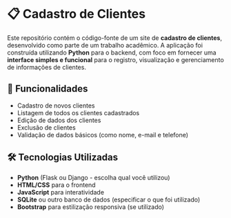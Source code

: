 # 📋 Cadastro de Clientes

Este repositório contém o código-fonte de um site de **cadastro de clientes**, desenvolvido como parte de um trabalho acadêmico. A aplicação foi construída utilizando **Python** para o backend, com foco em fornecer uma **interface simples e funcional** para o registro, visualização e gerenciamento de informações de clientes.

## 🚀 Funcionalidades

- Cadastro de novos clientes
- Listagem de todos os clientes cadastrados
- Edição de dados dos clientes
- Exclusão de clientes
- Validação de dados básicos (como nome, e-mail e telefone)

## 🛠️ Tecnologias Utilizadas

- **Python** (Flask ou Django - escolha qual você utilizou)
- **HTML/CSS** para o frontend
- **JavaScript** para interatividade
- **SQLite** ou outro banco de dados (especificar o que foi utilizado)
- **Bootstrap** para estilização responsiva (se utilizado)
